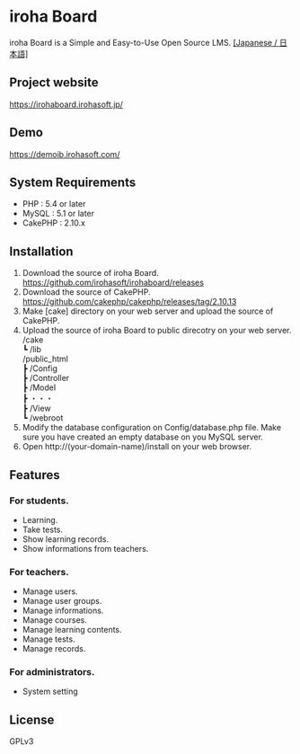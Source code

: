 # iroha Board

iroha Board is a Simple and Easy-to-Use Open Source LMS. [[Japanese / 日本語]](/README.jp.md)

## Project website

https://irohaboard.irohasoft.jp/

## Demo

https://demoib.irohasoft.com/

## System Requirements

- PHP : 5.4 or later
- MySQL : 5.1 or later
- CakePHP : 2.10.x

## Installation

1. Download the source of iroha Board.
   https://github.com/irohasoft/irohaboard/releases
2. Download the source of CakePHP.
   https://github.com/cakephp/cakephp/releases/tag/2.10.13
3. Make [cake] directory on your web server and upload the source of CakePHP.
4. Upload the source of iroha Board to public direcotry on your web server.  
   /cake  
   ┗ /lib  
   /public_html  
   ┣ /Config  
   ┣ /Controller  
   ┣ /Model  
   ┣ ・・・  
   ┣ /View  
   ┗ /webroot
5. Modify the database configuration on Config/database.php file.
   Make sure you have created an empty database on you MySQL server.
6. Open http://(your-domain-name)/install on your web browser.

## Features

### For students.

- Learning.
- Take tests.
- Show learning records.
- Show informations from teachers.

### For teachers.

- Manage users.
- Manage user groups.
- Manage informations.
- Manage courses.
- Manage learning contents.
- Manage tests.
- Manage records.

### For administrators.

- System setting

## License

GPLv3
